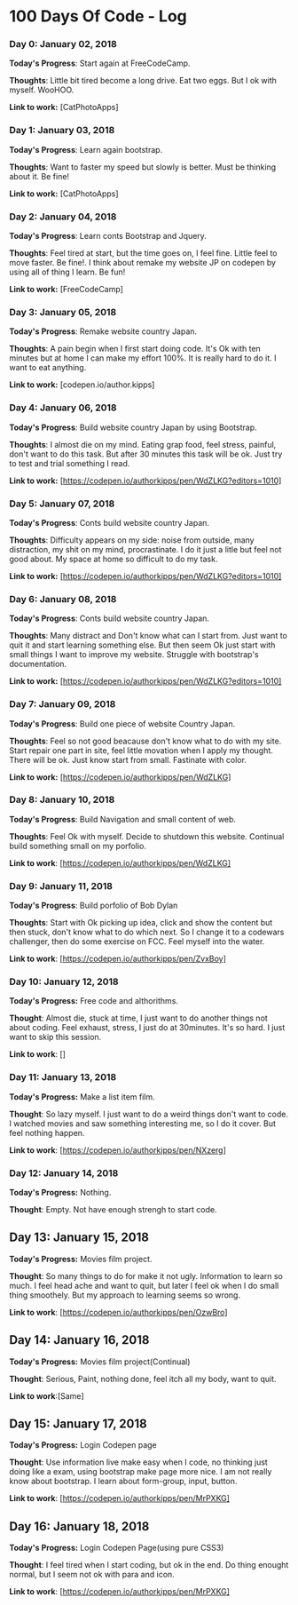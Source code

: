 # 100 Days Of Code - Log

### Day 0: January 02, 2018

**Today's Progress**: Start again at FreeCodeCamp.

**Thoughts**: Little bit tired become a long drive. Eat two eggs. But I ok with myself. WooHOO.

**Link to work:** [CatPhotoApps]

### Day 1: January 03, 2018

**Today's Progress**: Learn again bootstrap.

**Thoughts**: Want to faster my speed but slowly is better. Must be thinking about it. Be fine!

**Link to work:** [CatPhotoApps]

### Day 2: January 04, 2018

**Today's Progress**: Learn conts Bootstrap and Jquery.

**Thoughts**: Feel tired at start, but the time goes on, I feel fine. Little feel to move faster. Be fine!. I think about remake my website JP on codepen by using all of thing I learn. Be fun!

**Link to work:** [FreeCodeCamp]

### Day 3: January 05, 2018

**Today's Progress**: Remake website country Japan.

**Thoughts**: A pain begin when I first start doing code. It's Ok with ten minutes but at home I can make my effort 100%. It is really hard to do it. I want to eat anything. 

**Link to work:** [codepen.io/author.kipps]

### Day 4: January 06, 2018

**Today's Progress**: Build website country Japan by using Bootstrap.

**Thoughts**: I almost die on my mind. Eating grap food, feel stress, painful, don't want to do this task. But after 30 minutes this task will be ok. Just try to test and trial something I read.

**Link to work:** [https://codepen.io/authorkipps/pen/WdZLKG?editors=1010]

### Day 5: January 07, 2018

**Today's Progress**: Conts build website country Japan.

**Thoughts**: Difficulty appears on my side: noise from outside, many distraction, my shit on my mind, procrastinate. I do it just a litle but feel not good about. My space at home so difficult to do my task.

**Link to work:** [https://codepen.io/authorkipps/pen/WdZLKG?editors=1010]

### Day 6: January 08, 2018

**Today's Progress**: Conts build website country Japan.

**Thoughts**: Many distract and Don't know what can I start from. Just want to quit it and start learning something else. But then seem Ok just start with small things I want to improve my website. Struggle with bootstrap's documentation.

**Link to work:** [https://codepen.io/authorkipps/pen/WdZLKG?editors=1010]

### Day 7: January 09, 2018

**Today's Progress**: Build one piece of website Country Japan.

**Thoughts**: Feel so not good beacause don't know what to do with my site. Start repair one part in site, feel little movation when I apply my thought. There will be ok. Just know start from small. Fastinate with color.

**Link to work:** [https://codepen.io/authorkipps/pen/WdZLKG]

### Day 8: January 10, 2018

**Today's Progress**: Build Navigation and small content of web.

**Thoughts**: Feel Ok with myself. Decide to shutdown this website. Continual build something small on my porfolio.

**Link to work**: [https://codepen.io/authorkipps/pen/WdZLKG]

### Day 9: January 11, 2018

**Today's Progress**: Build porfolio of Bob Dylan

**Thoughts**: Start with Ok picking up idea, click and show the content but then stuck, don't know what to do which next. So I change it to a codewars challenger, then do some exercise on FCC. Feel myself into the water.

**Link to work**: [https://codepen.io/authorkipps/pen/ZvxBoy]

### Day 10: January 12, 2018

**Today's Progress:** Free code and althorithms.

**Thought**: Almost die, stuck at time, I just want to do another things not about coding. Feel exhaust, stress, I just do at 30minutes. It's so hard. I just want to skip this session.

**Link to work**: []

### Day 11: January 13, 2018

**Today's Progress:** Make a list item film.

**Thought**: So lazy myself. I just want to do a weird things don't want to code.  I watched movies and saw something interesting me, so I do it cover. But feel nothing happen.

**Link to work**: [https://codepen.io/authorkipps/pen/NXzerg]

### Day 12: January 14, 2018

**Today's Progress:** Nothing.

**Thought**: Empty. Not have enough strengh to start code.

## Day 13: January 15, 2018

**Today's Progress:** Movies film project.

**Thought**: So many things to do for make it not ugly. Information to learn so much. I feel head ache and want to quit, but later I feel ok when I do small thing smoothely. But my approach to learning seems so wrong.

**Link to work**: [https://codepen.io/authorkipps/pen/OzwBro]

## Day 14: January 16, 2018

**Today's Progress:** Movies film project(Continual)

**Thought**: Serious, Paint, nothing done, feel itch all my body, want to quit.

**Link to work**:[Same]

## Day 15: January 17, 2018

**Today's Progress:** Login Codepen page

**Thought**: Use information live make easy when I code, no thinking just doing like a exam, using bootstrap make page more nice. I am not really know about bootstrap. I learn about form-group, input, button.

**Link to work**: [https://codepen.io/authorkipps/pen/MrPXKG]

## Day 16: January 18, 2018

**Today's Progress:** Login Codepen Page(using pure CSS3)

**Thought**: I feel tired when I start coding, but ok in the end. Do thing enought normal, but I seem not  ok with para and icon.

**Link to work**: [https://codepen.io/authorkipps/pen/MrPXKG]
